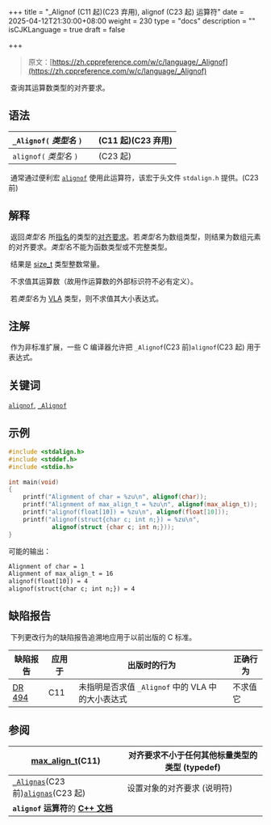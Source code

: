 +++
title = "_Alignof (C11 起)(C23 弃用), alignof (C23 起) 运算符"
date = 2025-04-12T21:30:00+08:00
weight = 230
type = "docs"
description = ""
isCJKLanguage = true
draft = false

+++

> 原文：[https://zh.cppreference.com/w/c/language/_Alignof](https://zh.cppreference.com/w/c/language/_Alignof)

​	查询其运算数类型的对齐要求。

## 语法

| `_Alignof(` *类型名* `)` |      | (C11 起)(C23 弃用) |
| ------------------------ | ---- | ------------------ |
| `alignof(` *类型名* `)`  |      | (C23 起)           |

​	通常通过便利宏 [`alignof`](https://zh.cppreference.com/w/c/types) 使用此运算符，该宏于头文件 `stdalign.h` 提供。(C23 前)

## 解释

​	返回*类型名* ﻿ 所[指名](https://zh.cppreference.com/w/c/language/types#.E7.B1.BB.E5.9E.8B.E5.90.8D)的类型的[对齐要求](https://zh.cppreference.com/w/c/language/object#.E5.AF.B9.E9.BD.90)。若*类型名* ﻿为数组类型，则结果为数组元素的对齐要求。*类型名* ﻿不能为函数类型或不完整类型。

​	结果是 [size_t](https://zh.cppreference.com/w/c/types/size_t) 类型整数常量。

​	不求值其运算数（故用作运算数的外部标识符不必有定义）。

​	若*类型名* ﻿为 [VLA](https://zh.cppreference.com/w/c/language/array) 类型，则不求值其大小表达式。

## 注解

​	作为非标准扩展，一些 C 编译器允许把 `_Alignof`(C23 前)`alignof`(C23 起) 用于表达式。

## 关键词

[`alignof`](https://zh.cppreference.com/w/c/keyword/alignof), [`_Alignof`](https://zh.cppreference.com/w/c/keyword/_Alignof)

## 示例

```c
#include <stdalign.h>
#include <stddef.h>
#include <stdio.h>
 
int main(void)
{
    printf("Alignment of char = %zu\n", alignof(char));
    printf("Alignment of max_align_t = %zu\n", alignof(max_align_t));
    printf("alignof(float[10]) = %zu\n", alignof(float[10]));
    printf("alignof(struct{char c; int n;}) = %zu\n",
            alignof(struct {char c; int n;}));    
}
```

可能的输出：

```txt
Alignment of char = 1
Alignment of max_align_t = 16
alignof(float[10]) = 4
alignof(struct{char c; int n;}) = 4
```

## 缺陷报告

​	下列更改行为的缺陷报告追溯地应用于以前出版的 C 标准。

| 缺陷报告                                                     | 应用于 | 出版时的行为                                      | 正确行为 |
| ------------------------------------------------------------ | ------ | ------------------------------------------------- | -------- |
| [DR 494](https://www.open-std.org/jtc1/sc22/wg14/www/docs/n2396.htm#dr_494) | C11    | 未指明是否求值 `_Alignof` 中的 VLA 中的大小表达式 | 不求值它 |

## 参阅

| [max_align_t](https://zh.cppreference.com/w/c/types/max_align_t)(C11) | 对齐要求不小于任何其他标量类型的类型 (typedef) |
| ------------------------------------------------------------ | ---------------------------------------------- |
| [`_Alignas`](https://zh.cppreference.com/w/c/language/_Alignas)(C23 前)[`alignas`](https://zh.cppreference.com/w/c/language/_Alignas)(C23 起) | 设置对象的对齐要求 (说明符)                    |
| **`alignof` 运算符**的 **[C++ 文档](https://zh.cppreference.com/w/cpp/language/alignof)** |                                                |